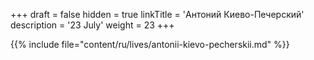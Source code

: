 +++
draft = false
hidden = true
linkTitle = 'Антоний Киево-Печерский'
description = '23 July'
weight = 23
+++

{{% include file="content/ru/lives/antonii-kievo-pecherskii.md" %}}
